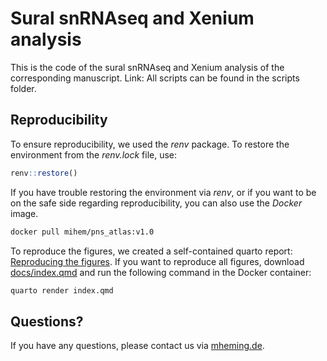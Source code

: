 # Sural snRNAseq and Xenium analysis
This is the code of the sural snRNAseq and Xenium analysis of the corresponding manuscript. Link:
All scripts can be found in the scripts folder.

## Reproducibility
To ensure reproducibility, we used the *renv* package. To restore the environment from the *renv.lock* file, use:

```R
renv::restore()
```

If you have trouble restoring the environment via *renv*, or if you want to be on the safe side regarding reproducibility,
you can also use the *Docker* image.

```bash
docker pull mihem/pns_atlas:v1.0
```

To reproduce the figures, we created a self-contained quarto report: [Reproducing the figures](https://mihem.github.io/pns_atlas/). If you want to reproduce all figures, download [docs/index.qmd](https://raw.githubusercontent.com/mihem/pns_atlas/main/docs/index.qmd) and run the following command in the Docker container:

```bash
quarto render index.qmd
```

## Questions?
If you have any questions, please contact us via [mheming.de](https://www.mheming.de/).